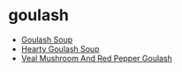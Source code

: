 # goulash

 * [Goulash Soup](index/g/goulash-soup-108661.json)
 * [Hearty Goulash Soup](index/h/hearty-goulash-soup-11021.json)
 * [Veal Mushroom And Red Pepper Goulash](index/v/veal-mushroom-and-red-pepper-goulash-103967.json)
